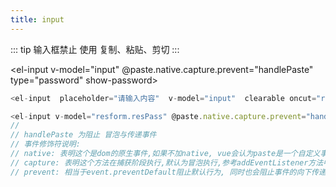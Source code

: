 ```yaml
---
title: input
--- 
```


<el-input  placeholder="请输入内容"  v-model="input"  clearable oncut="return false" onpaste="return false" oncopy="return false"></el-input>

::: tip
输入框禁止 使用 复制、粘贴、剪切
:::

<el-input v-model="input" @paste.native.capture.prevent="handlePaste" type="password" show-password></el-input>

```js
<el-input  placeholder="请输入内容"  v-model="input"  clearable oncut="return false" onpaste="return false" oncopy="return false"></el-input>
```

```js
<el-input v-model="resform.resPass" @paste.native.capture.prevent="handlePaste" type="password" show-password></el-input>
//
// handlePaste 为阻止 冒泡与传递事件
// 事件修饰符说明:
// native: 表明这个是dom的原生事件,如果不加native, vue会认为paste是一个自定义事件,必须要在组件内手动触发, 那么在粘贴的时候自然就不会触发了
// capture: 表明这个方法在捕获阶段执行,默认为冒泡执行,参考addEventListener方法中的useCapture参数
// prevent: 相当于event.preventDefault阻止默认行为, 同时也会阻止事件的向下传递和向上冒泡

```

<script>
  export default {
    data() {
      return {
        input: ''
      }
    },
    methods: {
        handlePaste () {

        }
    }
  }
</script>